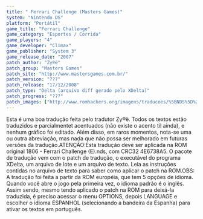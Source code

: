 ```yaml
---
title: " Ferrari Challenge (Masters Games)"
system: "Nintendo DS"
platform: "Portátil"
game_title: "Ferrari Challenge"
game_category: "Esportes / Corrida"
game_players: "4"
game_developer: "Climax"
game_publisher: "System 3"
game_release_date: "2007"
patch_author: "Zy®ë"
patch_group: "Masters Games"
patch_site: "http://www.mastersgames.com.br/"
patch_version: "???"
patch_release: "17/12/2008"
patch_type: "Delta (arquivo diff gerado pelo XDelta)"
patch_progress: "???"
patch_images: ["http://www.romhackers.org/imagens/traducoes/%5BNDS%5D%20Ferrari%20Challenge%20-%20Masters%20Games%20-%201.png","http://www.romhackers.org/imagens/traducoes/%5BNDS%5D%20Ferrari%20Challenge%20-%20Masters%20Games%20-%202.png","http://www.romhackers.org/imagens/traducoes/%5BNDS%5D%20Ferrari%20Challenge%20-%20Masters%20Games%20-%203.png"]
---
```

Esta é uma boa tradução feita pelo tradutor Zy®ë. Todos os textos estão traduzidos e parcialmentet acentuados (não existe o acento til ainda), e nenhum gráfico foi editado. Além disso, em raros momentos, nota-se uma ou outra abreviação, mas nada que não possa ser melhorado em futuras versões da tradução.ATENÇÃO:Esta tradução deve ser aplicada na ROM original 1806 - Ferrari Challenge (E).nds, com CRC32 4E6738A5. O pacote de tradução vem com o patch de tradução, o executável do programa XDelta, um arquivo de lote e um arquivo de texto. Leia as instruções contidas no arquivo de texto para saber como aplicar o patch na ROM.OBS: A tradução foi feita a partir da ROM européia, que tem 5 opções de idioma. Quando você abre o jogo pela primeira vez, o idioma padrão é o inglês. Assim sendo, mesmo tendo aplicado o patch na ROM para deixá-la traduzida, é preciso acessar o menu OPTIONS, depois LANGUAGE e escolher o idioma ESPANHOL (selecionando a bandeira da Espanha) para ativar os textos em português.
